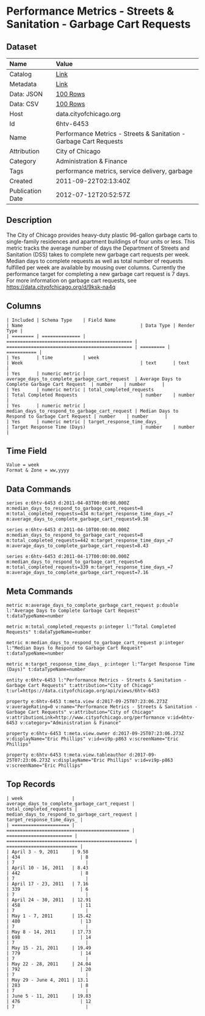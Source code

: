 # Performance Metrics - Streets & Sanitation - Garbage Cart Requests

## Dataset

| Name | Value |
| :--- | :---- |
| Catalog | [Link](https://catalog.data.gov/dataset/performance-metrics-streets-sanitation-garbage-cart-requests-3b6b7) |
| Metadata | [Link](https://data.cityofchicago.org/api/views/6htv-6453) |
| Data: JSON | [100 Rows](https://data.cityofchicago.org/api/views/6htv-6453/rows.json?max_rows=100) |
| Data: CSV | [100 Rows](https://data.cityofchicago.org/api/views/6htv-6453/rows.csv?max_rows=100) |
| Host | data.cityofchicago.org |
| Id | 6htv-6453 |
| Name | Performance Metrics - Streets & Sanitation - Garbage Cart Requests |
| Attribution | City of Chicago |
| Category | Administration & Finance |
| Tags | performance metrics, service delivery, garbage |
| Created | 2011-09-22T02:13:40Z |
| Publication Date | 2012-07-12T20:52:57Z |

## Description

The City of Chicago provides heavy-duty plastic 96-gallon garbage carts to single-family residences and apartment buildings of four units or less. This metric tracks the average number of days the Department of Streets and Sanitation (DSS) takes to complete new garbage cart requests per week. Median days to complete requests as well as total number of requests fulfilled per week are available by mousing over columns. Currently the performance target for completing a new garbage cart request is 7 days. For more information on garbage cart requests, see https://data.cityofchicago.org/d/9ksk-na4q

## Columns

```ls
| Included | Schema Type    | Field Name                                     | Name                                           | Data Type | Render Type |
| ======== | ============== | ============================================== | ============================================== | ========= | =========== |
| Yes      | time           | week                                           | Week                                           | text      | text        |
| Yes      | numeric metric | average_days_to_complete_garbage_cart_request  | Average Days to Complete Garbage Cart Request  | number    | number      |
| Yes      | numeric metric | total_completed_requests                       | Total Completed Requests                       | number    | number      |
| Yes      | numeric metric | median_days_to_respond_to_garbage_cart_request | Median Days to Respond to Garbage Cart Request | number    | number      |
| Yes      | numeric metric | target_response_time_days_                     | Target Response Time (Days)                    | number    | number      |
```

## Time Field

```ls
Value = week
Format & Zone = ww,yyyy
```

## Data Commands

```ls
series e:6htv-6453 d:2011-04-03T00:00:00.000Z m:median_days_to_respond_to_garbage_cart_request=8 m:total_completed_requests=434 m:target_response_time_days_=7 m:average_days_to_complete_garbage_cart_request=9.58

series e:6htv-6453 d:2011-04-10T00:00:00.000Z m:median_days_to_respond_to_garbage_cart_request=8 m:total_completed_requests=442 m:target_response_time_days_=7 m:average_days_to_complete_garbage_cart_request=8.43

series e:6htv-6453 d:2011-04-17T00:00:00.000Z m:median_days_to_respond_to_garbage_cart_request=6 m:total_completed_requests=339 m:target_response_time_days_=7 m:average_days_to_complete_garbage_cart_request=7.16
```

## Meta Commands

```ls
metric m:average_days_to_complete_garbage_cart_request p:double l:"Average Days to Complete Garbage Cart Request" t:dataTypeName=number

metric m:total_completed_requests p:integer l:"Total Completed Requests" t:dataTypeName=number

metric m:median_days_to_respond_to_garbage_cart_request p:integer l:"Median Days to Respond to Garbage Cart Request" t:dataTypeName=number

metric m:target_response_time_days_ p:integer l:"Target Response Time (Days)" t:dataTypeName=number

entity e:6htv-6453 l:"Performance Metrics - Streets & Sanitation - Garbage Cart Requests" t:attribution="City of Chicago" t:url=https://data.cityofchicago.org/api/views/6htv-6453

property e:6htv-6453 t:meta.view d:2017-09-25T07:23:06.273Z v:averageRating=0 v:name="Performance Metrics - Streets & Sanitation - Garbage Cart Requests" v:attribution="City of Chicago" v:attributionLink=http://www.cityofchicago.org/performance v:id=6htv-6453 v:category="Administration & Finance"

property e:6htv-6453 t:meta.view.owner d:2017-09-25T07:23:06.273Z v:displayName="Eric Phillips" v:id=vi9p-p863 v:screenName="Eric Phillips"

property e:6htv-6453 t:meta.view.tableauthor d:2017-09-25T07:23:06.273Z v:displayName="Eric Phillips" v:id=vi9p-p863 v:screenName="Eric Phillips"
```

## Top Records

```ls
| week                  | average_days_to_complete_garbage_cart_request | total_completed_requests | median_days_to_respond_to_garbage_cart_request | target_response_time_days_ | 
| ===================== | ============================================= | ======================== | ============================================== | ========================== | 
| April 3 - 9, 2011     | 9.58                                          | 434                      | 8                                              | 7                          | 
| April 10 - 16, 2011   | 8.43                                          | 442                      | 8                                              | 7                          | 
| April 17 - 23, 2011   | 7.16                                          | 339                      | 6                                              | 7                          | 
| April 24 - 30, 2011   | 12.91                                         | 458                      | 11                                             | 7                          | 
| May 1 - 7, 2011       | 15.42                                         | 480                      | 13                                             | 7                          | 
| May 8 - 14, 2011      | 17.73                                         | 698                      | 14                                             | 7                          | 
| May 15 - 21, 2011     | 19.49                                         | 779                      | 14                                             | 7                          | 
| May 22 - 28, 2011     | 24.04                                         | 792                      | 20                                             | 7                          | 
| May 29 - June 4, 2011 | 13.1                                          | 283                      | 8                                              | 7                          | 
| June 5 - 11, 2011     | 19.83                                         | 476                      | 12                                             | 7                          | 
```